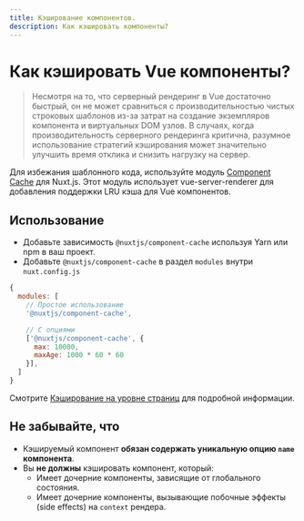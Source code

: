 ```yaml
---
title: Кэширование компонентов.
description: Как кэшировать компоненты?
---
```


# Как кэшировать Vue компоненты?

> Несмотря на то, что серверный рендеринг в Vue достаточно быстрый, он не может сравниться с производительностью чистых строковых шаблонов из-за затрат на создание экземпляров компонента и виртуальных DOM узлов. В случаях, когда производительность серверного рендеринга критична, разумное использование стратегий кэширования может значительно улучшить время отклика и снизить нагрузку на сервер.

Для избежания шаблонного кода, используйте модуль [Component Cache](https://github.com/nuxt-community/modules/tree/master/packages/component-cache) для Nuxt.js. Этот модуль использует vue-server-renderer для добавления поддержки LRU кэша для Vue компонентов.

## Использование

- Добавьте зависимость `@nuxtjs/component-cache` используя Yarn или npm в ваш проект.
- Добавьте `@nuxtjs/component-cache` в раздел `modules` внутри `nuxt.config.js`

```js
{
  modules: [
    // Простое использование
    '@nuxtjs/component-cache',

    // С опциями
    ['@nuxtjs/component-cache', {
      max: 10000,
      maxAge: 1000 * 60 * 60
    }],
  ]
}
```

Смотрите [Кэширование на уровне страниц](https://ssr.vuejs.org/ru/caching.html#%D0%BA%D1%8D%D1%88%D0%B8%D1%80%D0%BE%D0%B2%D0%B0%D0%BD%D0%B8%D0%B5-%D0%BD%D0%B0-%D1%83%D1%80%D0%BE%D0%B2%D0%BD%D0%B5-%D1%81%D1%82%D1%80%D0%B0%D0%BD%D0%B8%D1%86) для подробной информации.

## Не забывайте, что

- Кэшируемый компонент **обязан содержать уникальную опцию `name` компонента**.
- Вы **не должны** кэшировать компонент, который:
  - Имеет дочерние компоненты, зависящие от глобального состояния.
  - Имеет дочерние компоненты, вызывающие побочные эффекты (side effects) на `context` рендера.
